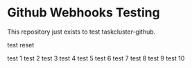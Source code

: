 # Github Webhooks Testing
This repository just exists to test taskcluster-github.

test reset

test 1
test 2
test 3
test 4
test 5
test 6
test 7
test 8
test 9
test 10
